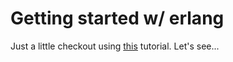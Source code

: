 # Getting started w/ erlang

Just a little checkout using [this](http://www.erlang.org/doc/getting_started) tutorial. Let's see...